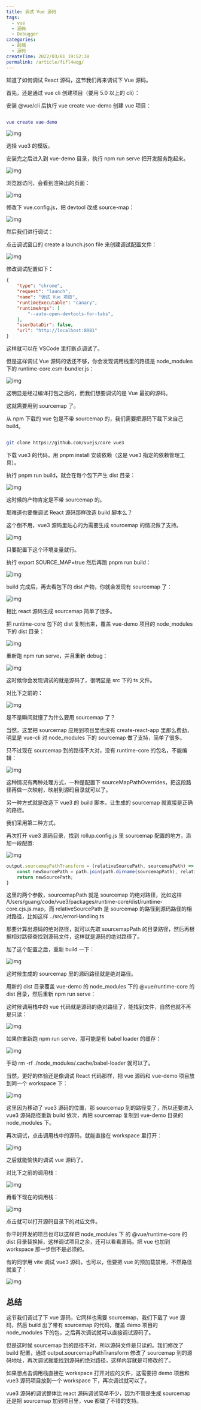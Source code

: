 ```yaml
---
title: 调试 Vue 源码
tags:
  - vue
  - 源码
  - Debugger
categories:
  - 前端
  - 源码
createTime: 2022/03/01 19:52:38
permalink: /article/fifl4wqg/
---
```

知道了如何调试 React 源码，这节我们再来调试下 Vue 源码。

首先，还是通过 vue cli 创建项目（要用 5.0 以上的 cli）：

安装 @vue/cli 后执行 vue create vue-demo 创建 vue 项目：

```lua

vue create vue-demo
```

![img](./deVue/8b62a31fc5f64a569264aba7d78815b0~tplv-k3u1fbpfcp-jj-mark_1512_0_0_0_q75.webp)

选择 vue3 的模版。

安装完之后进入到 vue-demo 目录，执行 npm run serve 把开发服务跑起来。

![img](./deVue/205e0401f35244a487daeb625faed8bb~tplv-k3u1fbpfcp-jj-mark_1512_0_0_0_q75.webp)

浏览器访问，会看到渲染出的页面：

![img](./deVue/beef0fa2220347918b8cdf133365a723~tplv-k3u1fbpfcp-jj-mark_1512_0_0_0_q75.webp)

修改下 vue.config.js，把 devtool 改成 source-map：

![img](./deVue/a79387d593b24010a870d8e8f68f3c8d~tplv-k3u1fbpfcp-jj-mark_1512_0_0_0_q75.webp)

然后我们进行调试：

点击调试窗口的 create a launch.json file 来创建调试配置文件：

![img](./deVue/189a01024a7141e28edf126ffecc8959~tplv-k3u1fbpfcp-jj-mark_1512_0_0_0_q75.webp)

修改调试配置如下：

```json
{
    "type": "chrome",
    "request": "launch",
    "name": "调试 Vue 项目",
    "runtimeExecutable": "canary",
    "runtimeArgs": [
        "--auto-open-devtools-for-tabs",
    ],
    "userDataDir": false,
    "url": "http://localhost:8081"
}
```

这样就可以在 VSCode 里打断点调试了。

但是这样调试 Vue 源码的话还不够，你会发现调用栈里的路径是 node_modules 下的 runtime-core.esm-bundler.js：

![img](./deVue/9f76b37902734b0482e744d6d7e31646~tplv-k3u1fbpfcp-jj-mark_1512_0_0_0_q75.webp)

这明显是经过编译打包之后的，而我们想要调试的是 Vue 最初的源码。

这就需要用到 sourcemap 了。

从 npm 下载的 vue 包是不带 sourcemap 的，我们需要把源码下载下来自己 build。

```bash

git clone https://github.com/vuejs/core vue3
```

下载 vue3 的代码，用 pnpm install 安装依赖（这是 vue3 指定的依赖管理工具）。

执行 pnpm run build，就会在每个包下产生 dist 目录：

![img](./deVue/ec8586ab2d3b47638c63db3e0caa59c0~tplv-k3u1fbpfcp-jj-mark_1512_0_0_0_q75.webp)

这时候的产物肯定是不带 sourcemap 的。

那难道也要像调试 React 源码那样改造 build 脚本么？

这个倒不用，vue3 源码里贴心的为需要生成 sourcemap 的情况做了支持。

![img](./deVue/a7cd17e423644e7590f6234f4ec0bfd2~tplv-k3u1fbpfcp-jj-mark_1512_0_0_0_q75.webp)

只要配置下这个环境变量就行。

执行 export SOURCE_MAP=true 然后再跑 pnpm run build：

![img](./deVue/35e838e7716b432e88b96eae0114e629~tplv-k3u1fbpfcp-jj-mark_1512_0_0_0_q75.webp)

build 完成后，再去看包下的 dist 产物，你就会发现有 sourcemap 了：

![img](./deVue/015c9ab52b834b9b9060aad194dd54c8~tplv-k3u1fbpfcp-jj-mark_1512_0_0_0_q75.webp)

相比 react 源码生成 sourcemap 简单了很多。

把 runtime-core 包下的 dist 复制出来，覆盖 vue-demo 项目的 node_modules 下的 dist 目录：

![img](./deVue/7c2232ef340a404fb5906dcee0efe8dc~tplv-k3u1fbpfcp-jj-mark_1512_0_0_0_q75.webp)

重新跑 npm run serve，并且重新 debug：

![img](./deVue/0223714d16c04071b612f74988df21d5~tplv-k3u1fbpfcp-jj-mark_1512_0_0_0_q75.webp)

这时候你会发现调试的就是源码了，很明显是 src 下的 ts 文件。

对比下之前的：

![img](./deVue/9f76b37902734b0482e744d6d7e31646~tplv-k3u1fbpfcp-jj-mark_1512_0_0_0_q75.webp)

是不是瞬间就懂了为什么要用 sourcemap 了？

当然，这里把 sourcemap 应用到项目里也没有 create-react-app 里那么费劲，明显是 vue-cli 对 node_modules 下的 sourcemap 做了支持，简单了很多。

只不过现在 sourcemap 到的路径不大对，没有 runtime-core 的包名，不能编辑：

![img](./deVue/19170508445a4911a0f3194c10022b9a~tplv-k3u1fbpfcp-jj-mark_1512_0_0_0_q75.webp)

这种情况有两种处理方式，一种是配置下 sourceMapPathOverrides，把这段路径再做一次映射，映射到源码目录就可以了。

另一种方式就是改造下 vue3 的 build 脚本，让生成的 sourcemap 就直接是正确的路径。

我们采用第二种方式。

再次打开 vue3 源码目录，找到 rollup.config.js 里 sourcemap 配置的地方，添加一段配置:

![img](./deVue/a352ce90ecb64826b7a0aba016bba07f~tplv-k3u1fbpfcp-jj-mark_1512_0_0_0_q75.webp)

```javascript
output.sourcemapPathTransform = (relativeSourcePath, sourcemapPath) => {
    const newSourcePath = path.join(path.dirname(sourcemapPath), relativeSourcePath);
    return newSourcePath;
}
```

这里的两个参数，sourcemapPath 就是 sourcemap 的绝对路径，比如这样 /Users/guang/code/vue3/packages/runtime-core/dist/runtime-core.cjs.js.map，而 relativeSourcePath 是 sourcemap 的路径到源码路径的相对路径，比如这样 ../src/errorHandling.ts

那要计算出源码的绝对路径，就可以先取 sourcemapPath 的目录路径，然后再根据相对路径查找到源码文件，这样就是源码的绝对路径了。

加了这个配置之后，重新 build 一下：

![img](./deVue/a7cd093e758e483f9f99b7ae1452ef77~tplv-k3u1fbpfcp-jj-mark_1512_0_0_0_q75.webp)

这时候生成的 sourcemap 里的源码路径就是绝对路径。

用新的 dist 目录覆盖 vue-demo 的 node_modules 下的 @vue/runtime-core 的 dist 目录，然后重新 npm run serve：

这时候调用栈中的 vue 代码就是源码的绝对路径了，能找到文件，自然也就不再是只读：

![img](./deVue/42e1fc45249740649f62cd9edfa64c65~tplv-k3u1fbpfcp-jj-mark_1512_0_0_0_q75.webp)

如果你重新跑 npm run serve，那可能是有 babel loader 的缓存：

![img](./deVue/ff20f2a5f0ad4118b53373b7f793742d~tplv-k3u1fbpfcp-jj-mark_1512_0_0_0_q75.webp)

手动 rm -rf ./node_modules/.cache/babel-loader 就可以了。

当然，更好的体验还是像调试 React 代码那样，把 vue 源码和 vue-demo 项目放到同一个 workspace 下：

![img](./deVue/002487e244b442fdbbbb6a9b3ccd3852~tplv-k3u1fbpfcp-jj-mark_1512_0_0_0_q75.webp)

这里因为移动了 vue3 源码的位置，那 sourcemap 到的路径变了，所以还要进入 vue3 源码路径重新 build 依次，再把 sourcemap 复制到 vue-demo 目录的 node_modules 下。

再次调试，点击调用栈中的源码，就能直接在 workspace 里打开：

![img](./deVue/1eb7c86fa08c44218e74ae5888d0550d~tplv-k3u1fbpfcp-jj-mark_1512_0_0_0_q75.webp)

之后就能愉快的调试 vue 源码了。

对比下之前的调用栈：

![img](./deVue/062d62a3e0f349838b90216ce2f2f66a~tplv-k3u1fbpfcp-jj-mark_1512_0_0_0_q75.webp)

再看下现在的调用栈：

![img](./deVue/fe46a5edb4e3428db1b65d2c4a8bc280~tplv-k3u1fbpfcp-jj-mark_1512_0_0_0_q75.webp)

点击就可以打开源码目录下的对应文件。

你平时开发的项目也可以这样把 node_modules 下 的 @vue/runtime-core 的 dist 目录替换掉，这样调试项目之余，还可以看看源码。把 vue 也加到 workspace 那一步倒不是必须的。

有的同学用 vite 调试 vue3 源码，也可以，但要把 vue 的预加载禁用，不然路径就变了：

![img](./deVue/367f0f4017e24ad99752df40327fe1b2~tplv-k3u1fbpfcp-jj-mark_1512_0_0_0_q75.webp)

## 总结

这节我们调试了下 vue 源码，它同样也需要 sourcemap，我们下载了 vue 源码，然后 build 出了带有 sourcemap 的代码，覆盖 demo 项目的 node_modules 下的包，之后再次调试就可以直接调试源码了。

但是这时候 sourcemap 到的路径不对，所以源码文件是只读的。我们修改了 build 配置，通过 output.sourcemapPathTransform 修改了 sourcemap 到的源码地址，再次调试就能找到源码的绝对路径，这样内容就是可修改的了。

如果想点击调用栈直接在 workspace 打开对应的文件，这需要把 demo 项目和 vue3 源码项目放到一个 workspace 下，再次调试就可以了。

vue3 源码的调试整体比 react 源码调试简单不少，因为不管是生成 sourcemap 还是把 sourcemap 加到项目里，vue 都做了不错的支持。